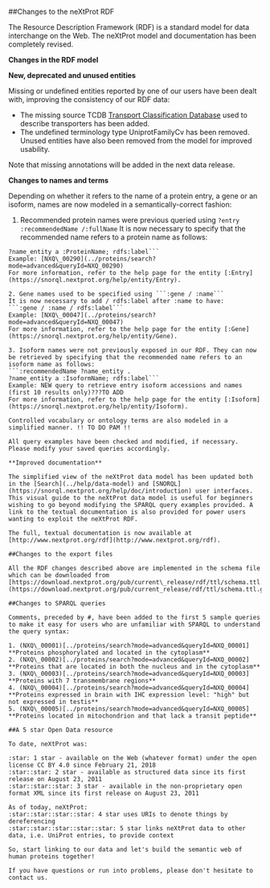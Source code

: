 ##Changes to the neXtProt RDF

The Resource Description Framework (RDF) is a standard model for data interchange on the Web. The neXtProt model and documentation has been completely revised.   

**Changes in the RDF model**

**New, deprecated and unused entities**

Missing or undefined entities reported by one of our users have been dealt with, improving the consistency of our RDF data:

* The missing source TCDB [Transport Classification Database](https://www.tcdb.org) used to describe transporters has been added. 
* The undefined terminology type UniprotFamilyCv has been removed. Unused entities have also been removed from the model for improved usability. 

Note that missing annotations will be added in the next data release.

**Changes to names and terms**

Depending on whether it refers to the name of a protein entry, a gene or an isoform, names are now modeled in a semantically-correct fashion:

1. Recommended protein names were previous queried using ```?entry :recommendedName /:fullName```
It is now necessary to specify that the recommended name refers to a protein name as follows: 
```:recommendedName ?name_entity .
?name_entity a :ProteinName; rdfs:label```
Example: [NXQ\_00290](../proteins/search?mode=advanced&queryId=NXQ_00290)
For more information, refer to the help page for the entity [:Entry](https://snorql.nextprot.org/help/entity/Entry).

2. Gene names used to be specified using ```:gene / :name```
It is now necessary to add / rdfs:label after :name to have: 
```:gene / :name / rdfs:label```
Example: [NXQ\_00047](../proteins/search?mode=advanced&queryId=NXQ_00047)
For more information, refer to the help page for the entity [:Gene](https://snorql.nextprot.org/help/entity/Gene).

3. Isoform names were not previously exposed in our RDF. They can now be retrieved by specifying that the recommended name refers to an isoform name as follows:
```:recommendedName ?name_entity .
?name_entity a :IsoformName; rdfs:label```
Example: NEW query to retrieve entry isoform accessions and names (first 10 results only)???TO ADD
For more information, refer to the help page for the entity [:Isoform](https://snorql.nextprot.org/help/entity/Isoform).

Controlled vocabulary or ontology terms are also modeled in a simplified manner. !! TO DO PAM !!

All query examples have been checked and modified, if necessary. Please modify your saved queries accordingly.

**Improved documentation**

The simplified view of the neXtProt data model has been updated both in the [Search](../help/data-model) and [SNORQL](https://snorql.nextprot.org/help/doc/introduction) user interfaces. This visual guide to the neXtProt data model is useful for beginners wishing to go beyond modifying the SPARQL query examples provided. A link to the textual documentation is also provided for power users wanting to exploit the neXtProt RDF.

The full, textual documentation is now available at [http://www.nextprot.org/rdf](http://www.nextprot.org/rdf). 

##Changes to the export files

All the RDF changes described above are implemented in the schema file which can be downloaded from [https://download.nextprot.org/pub/current\_release/rdf/ttl/schema.ttl.gz](https://download.nextprot.org/pub/current_release/rdf/ttl/schema.ttl.gz). 

##Changes to SPARQL queries

Comments, preceded by #, have been added to the first 5 sample queries to make it easy for users who are unfamiliar with SPARQL to understand the query syntax:

1. (NXQ\_00001)[../proteins/search?mode=advanced&queryId=NXQ_00001] **Proteins phosphorylated and located in the cytoplasm**
2. (NXQ\_00002)[../proteins/search?mode=advanced&queryId=NXQ_00002] **Proteins that are located in both the nucleus and in the cytoplasm**
3. (NXQ\_00003)[../proteins/search?mode=advanced&queryId=NXQ_00003] **Proteins with 7 transmembrane regions**
4. (NXQ\_00004)[../proteins/search?mode=advanced&queryId=NXQ_00004] **Proteins expressed in brain with IHC expression level: "high" but not expressed in testis**
5. (NXQ\_00005)[../proteins/search?mode=advanced&queryId=NXQ_00005] **Proteins located in mitochondrion and that lack a transit peptide** 

##A 5 star Open Data resource

To date, neXtProt was:

:star: 1 star - available on the Web (whatever format) under the open license CC BY 4.0 since February 21, 2018
:star::star: 2 star - available as structured data since its first release on August 23, 2011
:star::star::star: 3 star - available in the non-proprietary open format XML since its first release on August 23, 2011

As of today, neXtProt:
:star::star::star::star: 4 star uses URIs to denote things by dereferencing 
:star::star::star::star::star: 5 star links neXtProt data to other data, i.e. UniProt entries, to provide context

So, start linking to our data and let's build the semantic web of human proteins together!

If you have questions or run into problems, please don't hesitate to contact us.
